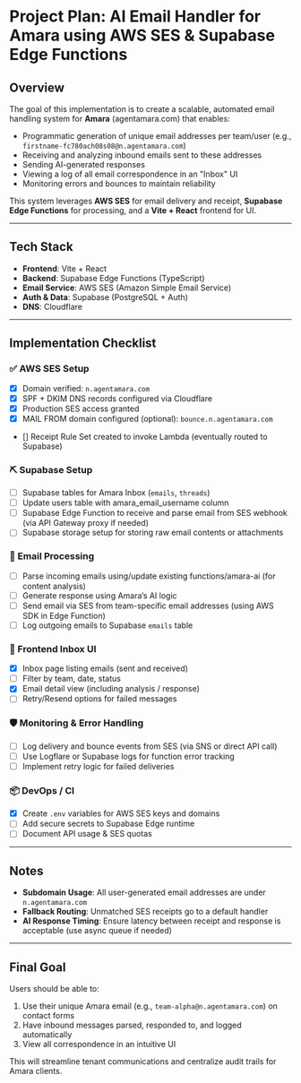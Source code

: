 # Project Plan: AI Email Handler for Amara using AWS SES & Supabase Edge Functions

## Overview

The goal of this implementation is to create a scalable, automated email handling system for **Amara** (agentamara.com) that enables:

- Programmatic generation of unique email addresses per team/user (e.g., `firstname-fc780ach08s08@n.agentamara.com`)
- Receiving and analyzing inbound emails sent to these addresses
- Sending AI-generated responses
- Viewing a log of all email correspondence in an "Inbox" UI
- Monitoring errors and bounces to maintain reliability

This system leverages **AWS SES** for email delivery and receipt, **Supabase Edge Functions** for processing, and a **Vite + React** frontend for UI.

---

## Tech Stack

- **Frontend**: Vite + React
- **Backend**: Supabase Edge Functions (TypeScript)
- **Email Service**: AWS SES (Amazon Simple Email Service)
- **Auth & Data**: Supabase (PostgreSQL + Auth)
- **DNS**: Cloudflare

---

## Implementation Checklist

### ✅ AWS SES Setup

- [x] Domain verified: `n.agentamara.com`
- [x] SPF + DKIM DNS records configured via Cloudflare
- [x] Production SES access granted
- [x] MAIL FROM domain configured (optional): `bounce.n.agentamara.com`
- [] Receipt Rule Set created to invoke Lambda (eventually routed to Supabase)

### ⛏ Supabase Setup

- [ ] Supabase tables for Amara Inbox (`emails`, `threads`)
- [ ] Update users table with amara_email_username column
- [ ] Supabase Edge Function to receive and parse email from SES webhook (via API Gateway proxy if needed)
- [ ] Supabase storage setup for storing raw email contents or attachments

### 🧠 Email Processing

- [ ] Parse incoming emails using/update existing functions/amara-ai (for content analysis)
- [ ] Generate response using Amara’s AI logic
- [ ] Send email via SES from team-specific email addresses (using AWS SDK in Edge Function)
- [ ] Log outgoing emails to Supabase `emails` table

### 🧾 Frontend Inbox UI

- [x] Inbox page listing emails (sent and received)
- [ ] Filter by team, date, status
- [x] Email detail view (including analysis / response)
- [ ] Retry/Resend options for failed messages

### 🛡 Monitoring & Error Handling

- [ ] Log delivery and bounce events from SES (via SNS or direct API call)
- [ ] Use Logflare or Supabase logs for function error tracking
- [ ] Implement retry logic for failed deliveries

### 📦 DevOps / CI

- [x] Create `.env` variables for AWS SES keys and domains
- [ ] Add secure secrets to Supabase Edge runtime
- [ ] Document API usage & SES quotas

---

## Notes

- **Subdomain Usage**: All user-generated email addresses are under `n.agentamara.com`
- **Fallback Routing**: Unmatched SES receipts go to a default handler
- **AI Response Timing**: Ensure latency between receipt and response is acceptable (use async queue if needed)

---

## Final Goal

Users should be able to:

1. Use their unique Amara email (e.g., `team-alpha@n.agentamara.com`) on contact forms
2. Have inbound messages parsed, responded to, and logged automatically
3. View all correspondence in an intuitive UI

This will streamline tenant communications and centralize audit trails for Amara clients.
